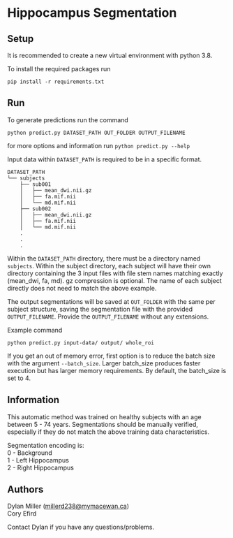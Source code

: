 # Hippocampus Segmentation

## Setup

It is recommended to create a new virtual environment with python 3.8.

To install the required packages run 
```
pip install -r requirements.txt
```

## Run

To generate predictions run the command

```
python predict.py DATASET_PATH OUT_FOLDER OUTPUT_FILENAME
```

for more options and information run `python predict.py --help`

Input data within `DATASET_PATH` is required to be in a specific format.

```
DATASET_PATH
└── subjects
    ├── sub001
    │   ├── mean_dwi.nii.gz
    │   ├── fa.mif.nii
    │   └── md.mif.nii
    ├── sub002
    │   ├── mean_dwi.nii.gz
    │   ├── fa.mif.nii
    │   └── md.mif.nii
    .
    .
    .

```

Within the `DATASET_PATH` directory, there must be a directory named `subjects`. Within the subject directory, each subject will have their own directory containing the 3 input files with file stem names matching exactly (mean_dwi, fa, md). gz compression is optional. The name of each subject directly does not need to match the above example.

The output segmentations will be saved at `OUT_FOLDER` with the same per subject structure, saving the segmentation file with the provided `OUTPUT_FILENAME`.  Provide the `OUTPUT_FILENAME` without any extensions.

Example command 
```
python predict.py input-data/ output/ whole_roi
```

If you get an out of memory error, first option is to reduce the batch size with the argument `--batch_size`. Larger batch_size produces faster execution but has larger memory requirements. By default, the batch_size is set to 4.

## Information
This automatic method was trained on healthy subjects with an age between 5 - 74 years. Segmentations should be manually verified, especially if they do not match the above training data characteristics.


Segmentation encoding is:   
0 - Background   
1 - Left Hippocampus   
2 - Right Hippocampus   


## Authors

Dylan Miller (millerd238@mymacewan.ca)   
Cory Efird 

Contact Dylan if you have any questions/problems.
